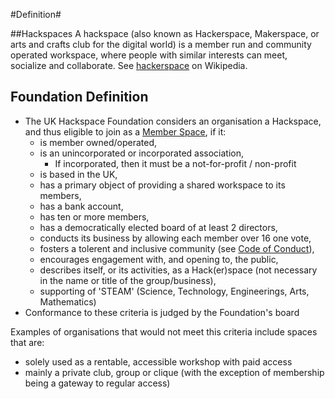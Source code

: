 #Definition#

##Hackspaces
 A hackspace (also known as Hackerspace, Makerspace, or arts and crafts club for the digital world) is a member run and community operated workspace, where people with similar interests can meet, socialize and collaborate.  See [hackerspace](https://en.wikipedia.org/wiki/Hackerspace) on Wikipedia.


## Foundation Definition

* The UK Hackspace Foundation considers an organisation a Hackspace, and thus eligible to join as a [Member Space](structure.md), if it:
    * is member owned/operated,
    * is an unincorporated or incorporated association,
        * If incorporated, then it must be a not-for-profit / non-profit
    * is based in the UK,
    * has a primary object of providing a shared workspace to its members,
    * has a bank account,
    * has ten or more members,
    * has a democratically elected board of at least 2 directors,
    * conducts its business by allowing each member over 16 one vote,
    * fosters a tolerent and inclusive community (see [Code of Conduct](codeOfConduct.md)), 
    * encourages engagement with, and opening to, the public,
    * describes itself, or its activities, as a Hack(er)space (not necessary in the name or title of the group/business),
    * supporting of 'STEAM' (Science, Technology, Engineerings, Arts, Mathematics)
* Conformance to these criteria is judged by the Foundation's board

Examples of organisations that would not meet this criteria include spaces that are:
* solely used as a rentable, accessible workshop with paid access
* mainly a private club, group or clique (with the exception of membership being a gateway to regular access)


